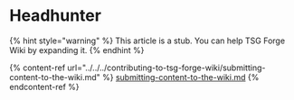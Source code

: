 # Headhunter

{% hint style="warning" %}
This article is a stub. You can help TSG Forge Wiki by expanding it.
{% endhint %}

{% content-ref url="../../../contributing-to-tsg-forge-wiki/submitting-content-to-the-wiki.md" %}
[submitting-content-to-the-wiki.md](../../../contributing-to-tsg-forge-wiki/submitting-content-to-the-wiki.md)
{% endcontent-ref %}

